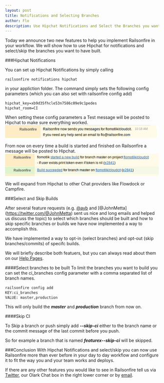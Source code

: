```yaml
---
layout: post
title: Notifications and Selecting Branches
author: Flo
description: Use Hipchat Notifications and Select the Branches you want to build
---
```


Today we announce two new features to help you implement Railsonfire
in your workflow. We will show how to use Hipchat for notifications and
select/skip the branches you want to have built.

###Hipchat Notifications

You can set up Hipchat Notifications by simply calling

    railsonfire notifications hipchat

in your appliction folder. The command simply sets the following config
parameters (which you can also set with railsonfire config add)

    hipchat_key=xb9d35fhcle53n7586c09e9c1pedes
    hipchat_room=CI

When setting these config parameters a Test message will be posted to
Hipchat to make sure everything worked.
![Hipchat Notifications](/images/notifications/setup.png)

From now on every time a build is started and finished on Railsonfire a message will
be posted to Hipchat.
![Hipchat Notifications](/images/notifications/notifications.png)

We will expand from Hipchat to other Chat providers like Flowdock or
Campfire.

###Select and Skip Builds

After several feature requests (e.g. [@ayb](https://twitter.com/ayb) and
[@JohnMetta] (https://twitter.com/@JohnMetta) sent us nice and long
emails and helped us discuss the topic) to select which branches should be built
and how to skip specific branches or builds we have now implemented a
way to accomplish this.

We have implemented a way to opt-in (select branches) and opt-out (skip
branches/commits) of specifc builds.

We will briefly describe both featuers, but you can always read about
them on our [Help
Pages](http://help.railsonfire.com/setup/skip-and-select.html).

####Select branches to be built
To limit the branches you want to build you can set the ci_branches
config parameter with a comma separated list of branch names.

    railsonfire config add
    KEY:ci_branches
    VALUE: master,production

This will only build the ***master*** and ***production*** branch from
now on.

####Skip CI

To Skip a branch or push simply add ***--skip-ci*** either to the
branch name or the commit message of the last commit before you push.

So for example a branch that is named ***featurex--skip-ci*** will be
skipped.

###Conclusion
With Hipchat Notifications and select/skip you can now use Railsonfire
more than ever before in your day to day workflow and configure it to
fit the way you and your team works and deploys.

If there are any other features you would like to see in Railsonfire
tell us via [Twitter](https://twitter.com/railsonfire), our Olark Chat
box in the right lower corner or by [email](mailto:flo@railsonfire.com).
